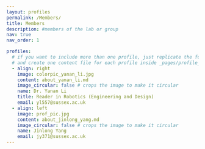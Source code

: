 ```yaml
---
layout: profiles
permalink: /Members/
title: Members
description: #members of the lab or group
nav: true
nav_order: 1

profiles:
  # if you want to include more than one profile, just replicate the following block
  # and create one content file for each profile inside _pages/profile_contents
  - align: right
    image: colorpic_yanan_li.jpg
    content: about_yanan_li.md
    image_circular: false # crops the image to make it circular
    name: Dr. Yanan Li
    title: Reader in Robotics (Engineering and Design)
    email: yl557@sussex.ac.uk
  - align: left
    image: prof_pic.jpg
    content: about_jinlong_yang.md
    image_circular: false # crops the image to make it circular
    name: Jinlong Yang
    email: jy371@sussex.ac.uk
---
```

